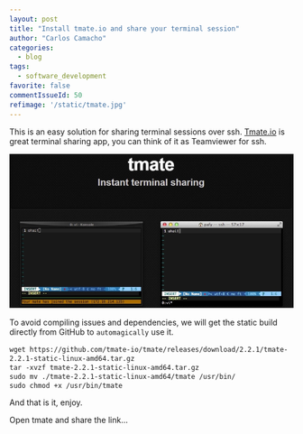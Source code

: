 ```yaml
---
layout: post
title: "Install tmate.io and share your terminal session"
author: "Carlos Camacho"
categories:
  - blog
tags:
  - software_development
favorite: false
commentIssueId: 50
refimage: '/static/tmate.jpg'
---
```


This is an easy solution for sharing terminal sessions over ssh.
[Tmate.io](https://tmate.io) is great terminal sharing app,
you can think of it as Teamviewer for ssh.

![](/static/tmate.jpg)

To avoid compiling issues and dependencies, we will get the
static build directly from GitHub to `automagically` use it.

```
wget https://github.com/tmate-io/tmate/releases/download/2.2.1/tmate-2.2.1-static-linux-amd64.tar.gz
tar -xvzf tmate-2.2.1-static-linux-amd64.tar.gz
sudo mv ./tmate-2.2.1-static-linux-amd64/tmate /usr/bin/
sudo chmod +x /usr/bin/tmate
```

And that is it, enjoy.

Open tmate and share the link...
